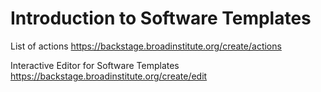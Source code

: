 # Introduction to Software Templates

List of actions
https://backstage.broadinstitute.org/create/actions

Interactive Editor for Software Templates
https://backstage.broadinstitute.org/create/edit

